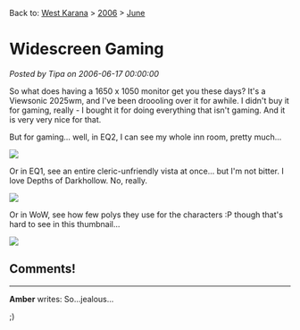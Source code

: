Back to: [West Karana](/posts/westkarana.md) > [2006](/posts/2006/westkarana.md) > [June](./westkarana.md)
# Widescreen Gaming

*Posted by Tipa on 2006-06-17 00:00:00*

So what does having a 1650 x 1050 monitor get you these days? It's a Viewsonic 2025wm, and I've been droooling over it for awhile. I didn't buy it for gaming, really - I bought it for doing everything that isn't gaming. And it is very very nice for that.

But for gaming... well, in EQ2, I can see my whole inn room, pretty much...

![](../../../images/eq2-inn.jpg)

Or in EQ1, see an entire cleric-unfriendly vista at once... but I'm not bitter. I love Depths of Darkhollow. No, really.

![](../../../images/eq-undershore.jpg)

Or in WoW, see how few polys they use for the characters :P though that's hard to see in this thumbnail...

![](../../../images/wow-org2.jpg)


## Comments!

---

**Amber** writes: So...jealous...

;)

